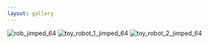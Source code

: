 ```yaml
---
layout: gallery
---
```

![rob_jimped_64](/img/gallery_collections/robots/rob_jimped_64.jpg)
![toy_robot_1_jimped_64](/img/gallery_collections/robots/toy_robot_1_jimped_64.jpg)
![toy_robot_2_jimped_64](/img/gallery_collections/robots/toy_robot_2_jimped_64.jpg)
